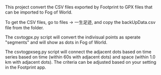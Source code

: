 This project convert the CSV files exported by Footprint to GPX files that can be imported to Fog of World.

To get the CSV files, go to files -> 一生足迹, and copy the backUpData.csv file from the folder.

The csvtogpx.py script will convert the indivisual points as sperate "segments" and will show as dots in Fog of World.

The csvtogpxseg.py script will connect the adjacent dots based on time series based on time (within 60s with adjacent dots) and space (within 1.0 km with adjacent dots). The criteria can be adjusted based on your setting in the Footprint app.

